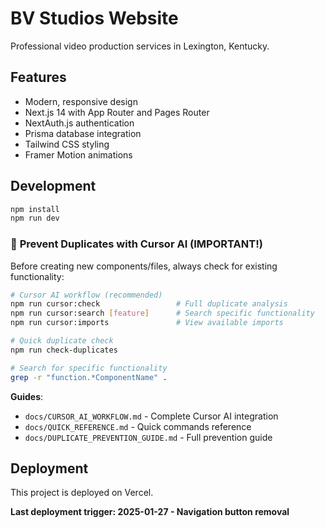 # BV Studios Website

Professional video production services in Lexington, Kentucky.

## Features

- Modern, responsive design
- Next.js 14 with App Router and Pages Router
- NextAuth.js authentication
- Prisma database integration
- Tailwind CSS styling
- Framer Motion animations

## Development

```bash
npm install
npm run dev
```

### 🚫 **Prevent Duplicates with Cursor AI (IMPORTANT!)**

Before creating new components/files, always check for existing functionality:

```bash
# Cursor AI workflow (recommended)
npm run cursor:check                 # Full duplicate analysis
npm run cursor:search [feature]      # Search specific functionality
npm run cursor:imports               # View available imports

# Quick duplicate check
npm run check-duplicates

# Search for specific functionality
grep -r "function.*ComponentName" .
```

**Guides**: 
- `docs/CURSOR_AI_WORKFLOW.md` - Complete Cursor AI integration
- `docs/QUICK_REFERENCE.md` - Quick commands reference
- `docs/DUPLICATE_PREVENTION_GUIDE.md` - Full prevention guide

## Deployment

This project is deployed on Vercel.

**Last deployment trigger: 2025-01-27 - Navigation button removal**
